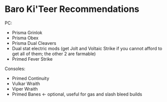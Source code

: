 # Baro Ki'Teer Recommendations

PC:  
- Prisma Grinlok  
- Prisma Obex  
- Prisma Dual Cleavers  
- Dual stat electric mods \(get Jolt and Voltaic Strike if you cannot afford to get all of them; the other 2 are farmable\)  
- Primed Fever Strike  
  


Consoles:  
- Primed Continuity  
- Vulkar Wraith  
- Viper Wraith  
- Primed Banes &lt;- optional, useful for gas and slash bleed builds  


